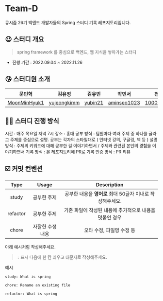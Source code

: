 # Team-D
큐시즘 26기 백엔드 개발자들의 Spring 스터디 기록 레포지토리입니다.

## 😉 스터디 개요
> spring framework 를 중심으로 백엔드, 웹 지식을 쌓아가는 스터디
- 진행 기간 : 2022.09.04 ~ 2022.11.26

## 😘 스터디원 소개
|문민혁|김유정|김유빈|박민서|천현우|
|:---:|:---:|:---:|:---:|:---:|
|[MoonMinHyuk1](https://github.com/MoonMinHyuk1)|[yujeongkimm](https://github.com/yujeongkimm)|[yubin21](https://github.com/yubin21)|[aminseo1023](https://github.com/aminseo1023)|[1000kkannoo](https://github.com/1000kkannoo)|
## 🙋‍♀️ 스터디 진행 방식
시간 : 매주 목요일 저녁 7시
장소 : 홍대
공부 방식 : 팀원마다 여러 주제 중 하나를 골라 그 주제를 중심으로 설명. 공부는 각자의 스타일대로 ( 인터넷 강의, 구글링, 책 등 )
설명 방식 : 주제의 키워드에 대해 공부한 걸 이야기하면서 / 주제와 관련된 본인의 경험을 이야기하면서
기록 방식 : 본 레포지토리에 PR로 기록
인증 방식 : PR 리뷰
## ☑️ 커밋 컨벤션
|Type|Usage|Description|
|:---:|:----:|:-----:|
|study|공부한 주제|공부한 내용을 **영어로** 최대 50글자 이내로 작성해주세요.|
|refactor|공부한 주제|기존 파일에 작성된 내용에 추가적으로 내용을 덧붙인 경우|
|chore|자잘한 수정 내용	|오타 수정, 파일명 수정 등|

아래 예시처럼 작성해주세요.
> `:` 표시 다음에 한 칸 띄우고 대문자로 작성해주세요.

예시
```
study: What is spring

chore: Rename an existing file

refactor: What is spring
```



